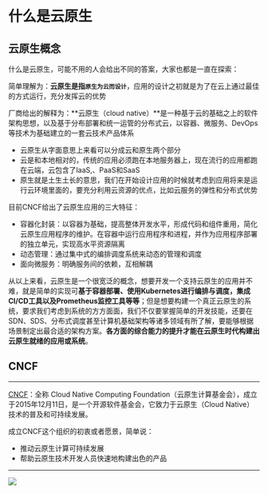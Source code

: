 # 什么是云原生

## 云原生概念

什么是云原生，可能不用的人会给出不同的答案，大家也都是一直在探索：

简单理解为：**云原生是指`原生为云而设计`**，应用的设计之初就是为了在云上通过最佳的方式运行，充分发挥云的优势

厂商给出的解释为：**云原生（cloud native）**是一种基于云的基础之上的软件架构思想，以及基于分布部署和统一运管的分布式云，以容器、微服务、DevOps等技术为基础建立的一套云技术产品体系

- 云原生从字面意思上来看可以分成云和原生两个部分
- 云是和本地相对的，传统的应用必须跑在本地服务器上，现在流行的应用都跑在云端，云包含了IaaS,、PaaS和SaaS
- 原生就是土生土长的意思，我们在开始设计应用的时候就考虑到应用将来是运行云环境里面的，要充分利用云资源的优点，比如️云服务的弹性和分布式优势
  

目前CNCF给出了云原生应用的三大特征：

- 容器化封装：以容器为基础，提高整体开发水平，形成代码和组件重用，简化云原生应用程序的维护。在容器中运行应用程序和进程，并作为应用程序部署的独立单元，实现高水平资源隔离
- 动态管理：通过集中式的编排调度系统来动态的管理和调度
- 面向微服务：明确服务间的依赖，互相解耦



从以上来看，云原生是一个很宽泛的概念，想要开发一个支持云原生的应用并不难，就是简单的实现可**基于容器部署、使用Kubernetes进行编排与调度，集成CI/CD工具以及Prometheus监控工具等等**；但是想要构建一个真正云原生的系统，要求我们考虑到系统的方方面面，我们不仅要掌握简单的开发技能，还要在SDN、SDS、分布式调度甚至计算机基础架构等诸多领域有所了解，要能够根据场景制定出最合适的架构方案。**各方面的综合能力的提升才能在云原生时代构建出云原生就绪的应用或系统**。

## CNCF

---

[CNCF](https://landscape.cncf.io/)：全称 Cloud Native Computing Foundation（云原生计算基金会），成立于2015年12月11日，是一个开源软件基金会，它致力于云原生（Cloud Native）技术的普及和可持续发展。

成立CNCF这个组织的初衷或者愿景，简单说：

- 推动云原生计算可持续发展
- 帮助云原生技术开发人员快速地构建出色的产品

---

![](https://bai-images-1258524516.cos.ap-beijing.myqcloud.com/cloudnactive-architecture/202204131258173.png)















